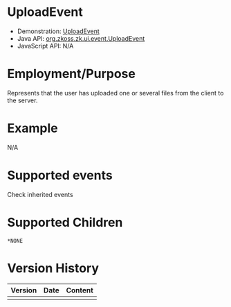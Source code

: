 

# UploadEvent

- Demonstration:
  [UploadEvent](http://www.zkoss.org/zkdemo/userguide/#u1)
- Java API: [org.zkoss.zk.ui.event.UploadEvent](https://www.zkoss.org/javadoc/latest/zk/org/zkoss/zk/ui/event/UploadEvent.html)
- JavaScript API: N/A

# Employment/Purpose

Represents that the user has uploaded one or several files from the
client to the server.

# Example

N/A

# Supported events

Check inherited events

# Supported Children

`*NONE`



# Version History

| Version | Date | Content |
|---------|------|---------|
|         |      |         |


